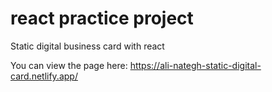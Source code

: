 # react practice project

 Static digital business card with react

You can view the page here: https://ali-nategh-static-digital-card.netlify.app/

